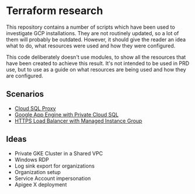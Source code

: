 # Terraform research

This repository contains a number of scripts which have been used to investigate GCP installations.  They are not routinely updated, so a lot of them will probably be outdated.  However, it should give the reader an idea what to do, what resources were used and how they were configured.

This code deliberately doesn't use modules, to show all the resources that have been created to achieve this result.  It's not intended to be used in PRD use, but to use as a guide on what resources are being used and how they are configured.

## Scenarios
* [Cloud SQL Proxy](./cloud-sql-proxy)
* [Google App Engine with Private Cloud SQL](./gae_private_cloud_sql_iap)
* [HTTPS Load Balancer with Managed Instance Group](./https_lb_mig)

## Ideas
* Private GKE Cluster in a Shared VPC
* Windows RDP
* Log sink export for organizations
* Organization setup
* Service Account impersonation
* Apigee X deployment